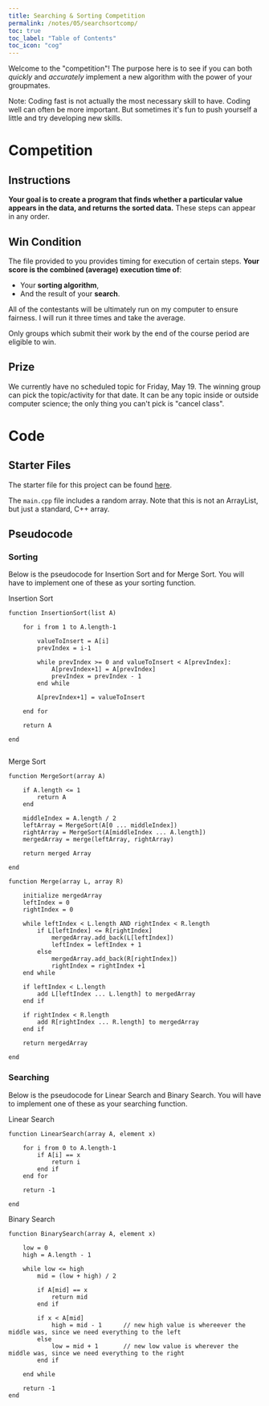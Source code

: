 ```yaml
---
title: Searching & Sorting Competition
permalink: /notes/05/searchsortcomp/
toc: true
toc_label: "Table of Contents"
toc_icon: "cog"
---
```


Welcome to the "competition"! The purpose here is to see if you can both _quickly_ and _accurately_ implement a new algorithm with the power of your groupmates.

Note: Coding fast is not actually the most necessary skill to have. Coding well can often be more important. But sometimes it's fun to push yourself a little and try developing new skills.

# Competition

## Instructions

**Your goal is to create a program that finds whether a particular value appears in the data, and returns the sorted data.**  These steps can appear in any order. 

## Win Condition

The file provided to you provides timing for execution of certain steps. **Your score is the combined (average) execution time of**:

- Your **sorting algorithm**,
- And the result of your **search**. 

All of the contestants will be ultimately run on my computer to ensure fairness. I will run it three times and take the average.

Only groups which submit their work by the end of the course period are eligible to win. 

## Prize

We currently have no scheduled topic for Friday, May 19. The winning group can pick the topic/activity for that date. It can be any topic inside or outside computer science; the only thing you can't pick is "cancel class". 

# Code

## Starter Files

The starter file for this project can be found [here](https://github.com/alackles/CMSC-270-ST-23/blob/main/_pages/code/05/searchsort/main.cpp).

The `main.cpp` file includes a random array. Note that this is not an ArrayList, but just a standard, C++ array. 


## Pseudocode

### Sorting

Below is the pseudocode for Insertion Sort and for Merge Sort. You will have to implement one of these as your sorting function. 

Insertion Sort

```
function InsertionSort(list A)

    for i from 1 to A.length-1
        
        valueToInsert = A[i]
        prevIndex = i-1
        
        while prevIndex >= 0 and valueToInsert < A[prevIndex]:
            A[prevIndex+1] = A[prevIndex]
            prevIndex = prevIndex - 1
        end while
        
        A[prevIndex+1] = valueToInsert
    
    end for
    
    return A

end
        
```

Merge Sort

```
function MergeSort(array A)

    if A.length <= 1 
        return A
    end

    middleIndex = A.length / 2
    leftArray = MergeSort(A[0 ... middleIndex])
    rightArray = MergeSort(A[middleIndex ... A.length])
    mergedArray = merge(leftArray, rightArray)

    return merged Array

end

function Merge(array L, array R)

    initialize mergedArray
    leftIndex = 0
    rightIndex = 0

    while leftIndex < L.length AND rightIndex < R.length
        if L[leftIndex] <= R[rightIndex]
            mergedArray.add_back(L[leftIndex])
            leftIndex = leftIndex + 1
        else
            mergedArray.add_back(R[rightIndex])
            rightIndex = rightIndex +1
    end while
    
    if leftIndex < L.length
        add L[leftIndex ... L.length] to mergedArray
    end if

    if rightIndex < R.length
        add R[rightIndex ... R.length] to mergedArray
    end if

    return mergedArray

end

```


### Searching

Below is the pseudocode for Linear Search and Binary Search. You will have to implement one of these as your searching function.

Linear Search

```
function LinearSearch(array A, element x)

    for i from 0 to A.length-1
        if A[i] == x
            return i
        end if
    end for

    return -1

end
```

Binary Search

```
function BinarySearch(array A, element x)

    low = 0 
    high = A.length - 1

    while low <= high
        mid = (low + high) / 2
        
        if A[mid] == x
            return mid
        end if

        if x < A[mid]
            high = mid - 1      // new high value is whereever the middle was, since we need everything to the left
        else
            low = mid + 1       // new low value is wherever the middle was, since we need everything to the right
        end if

    end while

    return -1
end

```